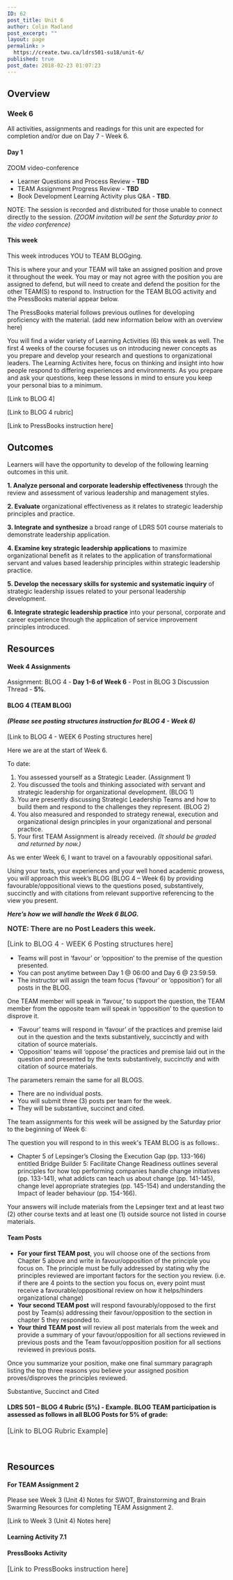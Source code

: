 ```yaml
---
ID: 62
post_title: Unit 6
author: Colin Madland
post_excerpt: ""
layout: page
permalink: >
  https://create.twu.ca/ldrs501-su18/unit-6/
published: true
post_date: 2018-02-23 01:07:23
---
```

<h2>Overview</h2>
<h3>Week 6</h3>
All activities, assignments and readings for this unit are expected for completion and/or due on Day 7 - Week 6.
<h4>Day 1</h4>
ZOOM video-conference
<ul>
 	<li>Learner Questions and Process Review - <strong>TBD</strong></li>
 	<li>TEAM Assignment Progress Review - <strong>TBD</strong></li>
 	<li>Book Development Learning Activity plus Q&amp;A - <strong>TBD</strong>.</li>
</ul>
NOTE: The session is recorded and distributed for those unable to connect directly to the session. <em>(ZOOM invitation will be sent the Saturday prior to the video conference)</em>
<h4>This week</h4>
This week introduces YOU to TEAM BLOGging.

This is where your and your TEAM will take an assigned position and prove it throughout the week. You may or may not agree with the position you are assigned to defend, but will need to create and defend the position for the other TEAM(S) to respond to. Instruction for the TEAM BLOG activity and  the PressBooks material appear below.

The PressBooks material follows previous outlines for developing proficiency with the material. (add new information below with an overview here)

You will find a wider variety of Learning Activities (6) this week as well. The first 4 weeks of the course focuses us on introducing newer concepts as you prepare and develop your research and questions to organizational leaders. The Learning Activites here, focus on thinking and insight into how people respond to differing experiences and environments. As you prepare and ask your questions, keep these lessons in mind to ensure you keep your personal bias to a minimum.

[Link to BLOG 4]

[Link to BLOG 4 rubric]

[Link to PressBooks instruction here]
<h2><strong>Outcomes</strong></h2>
Learners will have the opportunity to develop of the following learning outcomes in this unit.

<strong>1. Analyze personal and corporate leadership effectiveness</strong> through the review and assessment of various leadership and management styles.

<strong>2. Evaluate</strong> organizational effectiveness as it relates to strategic leadership principles and practice.

<strong>3. Integrate and synthesize</strong> a broad range of LDRS 501 course materials to demonstrate leadership application.

<strong>4. Examine key strategic leadership applications</strong> to maximize organizational benefit as it relates to the application of transformational servant and values based leadership principles within strategic leadership practice.

<strong>5. Develop the necessary skills for systemic and systematic inquiry</strong> of strategic leadership issues related to your personal leadership development.

<strong>6. Integrate strategic leadership practice</strong> into your personal, corporate and career experience through the application of service improvement principles introduced.
<h2><strong>Resources</strong></h2>
<h4>Week 4 Assignments</h4>
Assignment: BLOG 4 - <strong>Day 1-6 of Week 6</strong> - Post in BLOG 3 Discussion Thread - <strong>5%</strong>.
<h4>BLOG 4 (TEAM BLOG)</h4>
<h4><em>(Please see posting structures instruction for BLOG 4 - Week 6)</em></h4>
[Link to BLOG 4 - WEEK 6 Posting structures here]

Here we are at the start of Week 6.

To date:
<ol>
 	<li>You assessed yourself as a Strategic Leader. (Assignment 1)</li>
 	<li>You discussed the tools and thinking associated with servant and strategic leadership for organizational development. (BLOG 1)</li>
 	<li>You are presently discussing Strategic Leadership Teams and how to build them and respond to the challenges they represent. (BLOG 2)</li>
 	<li>You also measured and responded to strategy renewal, execution and organizational design principles in your organizational and personal practice.</li>
 	<li>Your first TEAM Assignment is already received. <em>(It should be graded and returned by now.)</em></li>
</ol>
As we enter Week 6, I want to travel on a favourably oppositional safari.

Using your texts, your experiences and your well honed academic prowess, you will approach this week’s BLOG (BLOG 4 – Week 6) by providing favourable/oppositional views to the questions posed, substantively, succinctly and with citations from relevant supportive referencing to the view you present.

<em><strong>Here’s how we will handle the Week 6 BLOG.</strong> </em>

<span style="float: none;background-color: transparent;color: #333333;font-family: -apple-system,BlinkMacSystemFont,'Segoe UI',Roboto,Oxygen-Sans,Ubuntu,Cantarell,'Helvetica Neue',sans-serif;font-size: 16px;font-style: normal;font-variant: normal;font-weight: 400;letter-spacing: normal;line-height: 22.4px;text-align: left;text-decoration: none;text-indent: 0px"><strong>NOTE: There are no Post Leaders this week.</strong> </span>

<span style="float: none;background-color: transparent;color: #333333;cursor: text;font-family: -apple-system,BlinkMacSystemFont,'Segoe UI',Roboto,Oxygen-Sans,Ubuntu,Cantarell,'Helvetica Neue',sans-serif;font-size: 16px;font-style: normal;font-variant: normal;font-weight: 400;letter-spacing: normal;text-align: left;text-decoration: none;text-indent: 0px">[Link to BLOG 4 - WEEK 6 Posting structures here]</span>
<ul>
 	<li>Teams will post in ‘favour’ or ‘opposition’ to the premise of the question presented.</li>
 	<li>You can post anytime between Day 1 @ 06:00 and Day 6 @ 23:59:59.</li>
 	<li>The instructor will assign the team focus (‘favour’ or ‘opposition’) for all posts in the BLOG.</li>
</ul>
One TEAM member will speak in ‘favour,’ to support the question, the TEAM member from the opposite team will speak in ‘opposition’ to the question to disprove it.
<ul>
 	<li>‘Favour’ teams will respond in ‘favour’ of the practices and premise laid out in the question and the texts substantively, succinctly and with citation of source materials.</li>
 	<li>‘Opposition’ teams will ‘oppose’ the practices and premise laid out in the question and presented by the texts substantively, succinctly and with citation of source materials.</li>
</ul>
The parameters remain the same for all BLOGS.
<ul>
 	<li>There are no individual posts.</li>
 	<li>You will submit three (3) posts per team for the week.</li>
 	<li>They will be substantive, succinct and cited.</li>
</ul>
The team assignments for this week will be assigned by the Saturday prior to the beginning of Week 6:

The question you will respond to in this week's TEAM BLOG is as follows:.
<ul>
 	<li>Chapter 5 of Lepsinger’s Closing the Execution Gap (pp. 133-166) entitled Bridge Builder 5: Facilitate Change Readiness outlines several principles for how top performing companies handle change initiatives (pp. 133-141), what addicts can teach us about change (pp. 141-145), change level appropriate strategies (pp. 145-154) and understanding the Impact of leader behaviour (pp. 154-166).</li>
</ul>
Your answers will include materials from the Lepsinger text and at least two (2) other course texts and at least one (1) outside source not listed in course materials.
<h4>Team Posts</h4>
<ul>
 	<li><strong>For your first TEAM post</strong>, you will choose one of the sections from Chapter 5 above and write in favour/opposition of the principle you focus on. The principle must be fully addressed by stating why the principles reviewed are important factors for the section you review. (i.e. if there are 4 points to the section you focus on, every point must receive a favourable/oppositional review on how it helps/hinders organizational change)</li>
 	<li><strong>Your second TEAM post</strong> will respond favourably/opposed to the first post by Team(s) addressing their favour/opposition to the section in chapter 5 they responded to.</li>
 	<li><strong>Your third TEAM post</strong> will review all post materials from the week and provide a summary of your favour/opposition for all sections reviewed in previous posts and the Team favour/opposition position for all sections reviewed in previous posts.</li>
</ul>
Once you summarize your position, make one final summary paragraph listing the top three reasons you believe your assigned position proves/disproves the principles reviewed.

Substantive, Succinct and Cited
<h4>LDRS 501 – BLOG 4 Rubric (5%) - Example.
<strong>BLOG TEAM participation is assessed as follows in all BLOG Posts for 5% of grade:</strong></h4>
<span style="float: none;background-color: transparent;color: #333333;cursor: text;font-family: -apple-system,BlinkMacSystemFont,'Segoe UI',Roboto,Oxygen-Sans,Ubuntu,Cantarell,'Helvetica Neue',sans-serif;font-size: 16px;font-style: normal;font-variant: normal;font-weight: 400;letter-spacing: normal;text-align: left;text-decoration: none;text-indent: 0px">[Link to BLOG Rubric Example]</span>

&nbsp;
<h2>Resources</h2>
<h4>For TEAM Assignment 2</h4>
Please see Week 3 (Unit 4) Notes for SWOT, Brainstorming and Brain Swarming Resources for completing TEAM Assignment 2.

[Link to Week 3 (Unit 4) Notes here]
<h4>Learning Activity 7.1</h4>
<h4>PressBooks Activity</h4>
<span style="float: none;background-color: transparent;color: #333333;cursor: text;font-family: -apple-system,BlinkMacSystemFont,'Segoe UI',Roboto,Oxygen-Sans,Ubuntu,Cantarell,'Helvetica Neue',sans-serif;font-size: 16px;font-style: normal;font-variant: normal;font-weight: 400;letter-spacing: normal;text-align: left;text-decoration: none;text-indent: 0px">[Link to PressBooks instruction here]</span>